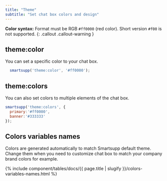 ```yaml
---
title: "Theme"
subtitle: "Set chat box colors and design"
---
```


**Color syntax:** Format must be RGB `#ff0000` (red color). Short version `#f00` is not supported.
{: .callout .callout-warning }




## theme:color

You can set a specific color to your chat box.

```js
  smartsupp('theme:color', '#ff0000');
```

## theme:colors

You can also set colors to multiple elements of the chat box.

```js
smartsupp('theme:colors', { 
  primary:'#ff0000',
  banner:'#333333'
});
```

## Colors variables names

Colors are generated automatically to match Smartsupp default theme. Change them when you need to customize chat box to match your company brand colors for example.

{% include component/tables/docs/{{ page.title | slugify }}/colors-variables-names.html %}